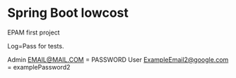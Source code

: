 # Spring Boot lowcost
EPAM first project

Log=Pass for tests.

Admin EMAIL@MAIL.COM = PASSWORD User ExampleEmail2@google.com = examplePassword2
